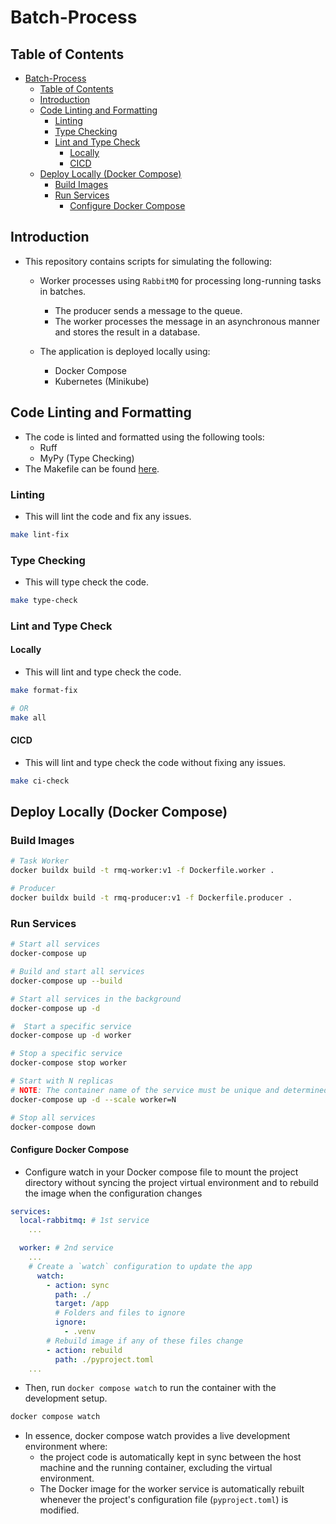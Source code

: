 # Batch-Process

## Table of Contents

- [Batch-Process](#batch-process)
  - [Table of Contents](#table-of-contents)
  - [Introduction](#introduction)
  - [Code Linting and Formatting](#code-linting-and-formatting)
    - [Linting](#linting)
    - [Type Checking](#type-checking)
    - [Lint and Type Check](#lint-and-type-check)
      - [Locally](#locally)
      - [CICD](#cicd)
  - [Deploy Locally (Docker Compose)](#deploy-locally-docker-compose)
    - [Build Images](#build-images)
    - [Run Services](#run-services)
      - [Configure Docker Compose](#configure-docker-compose)

## Introduction

- This repository contains scripts for simulating the following:

  - Worker processes using `RabbitMQ` for processing long-running tasks in batches.
    - The producer sends a message to the queue.
    - The worker processes the message in an asynchronous manner and stores the result in a database.

  - The application is deployed locally using:
    - Docker Compose
    - Kubernetes (Minikube)

## Code Linting and Formatting

- The code is linted and formatted using the following tools:
  - Ruff
  - MyPy (Type Checking)
- The Makefile can be found [here](makefile).

### Linting

- This will lint the code and fix any issues.

```sh
make lint-fix
```

### Type Checking

- This will type check the code.

```sh
make type-check
```

### Lint and Type Check

#### Locally

- This will lint and type check the code.

```sh
make format-fix

# OR
make all
```

#### CICD

- This will lint and type check the code without fixing any issues.

```sh
make ci-check
```

## Deploy Locally (Docker Compose)

### Build Images

```sh
# Task Worker
docker buildx build -t rmq-worker:v1 -f Dockerfile.worker .

# Producer
docker buildx build -t rmq-producer:v1 -f Dockerfile.producer .
```

### Run Services

```sh
# Start all services
docker-compose up

# Build and start all services
docker-compose up --build

# Start all services in the background
docker-compose up -d

#  Start a specific service
docker-compose up -d worker

# Stop a specific service
docker-compose stop worker

# Start with N replicas
# NOTE: The container name of the service must be unique and determined by Docker automatically.
docker-compose up -d --scale worker=N

# Stop all services
docker-compose down
```

#### Configure Docker Compose

- Configure watch in your Docker compose file to mount the project directory without syncing the project virtual environment and to rebuild the image when the configuration changes

```yaml
services:
  local-rabbitmq: # 1st service
    ...

  worker: # 2nd service
    ...
    # Create a `watch` configuration to update the app
      watch:
        - action: sync
          path: ./
          target: /app
          # Folders and files to ignore
          ignore:
            - .venv
        # Rebuild image if any of these files change
        - action: rebuild
          path: ./pyproject.toml
    ...
```

- Then, run `docker compose watch` to run the container with the development setup.

```sh
docker compose watch
```

- In essence, docker compose watch provides a live development environment where:
  - the project code is automatically kept in sync between the host machine and the running container, excluding the virtual environment.
  - The Docker image for the worker service is automatically rebuilt whenever the project's configuration file (`pyproject.toml`) is modified.
